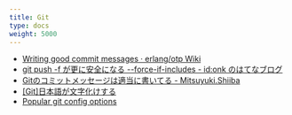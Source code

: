 ```yaml
---
title: Git
type: docs
weight: 5000
---
```


- [Writing good commit messages · erlang/otp Wiki](https://github.com/erlang/otp/wiki/Writing-good-commit-messages)
- [git push -f が更に安全になる --force-if-includes - id:onk のはてなブログ](https://onk.hatenablog.jp/entry/2022/12/18/000000)
- [Gitのコミットメッセージは適当に書いてる - Mitsuyuki.Shiiba](https://bufferings.hatenablog.com/entry/2023/06/04/222124)
- [[Git]日本語が文字化けする](https://www.curict.com/item/33/3326c99.html)
- [Popular git config options](https://jvns.ca/blog/2024/02/16/popular-git-config-options/)
